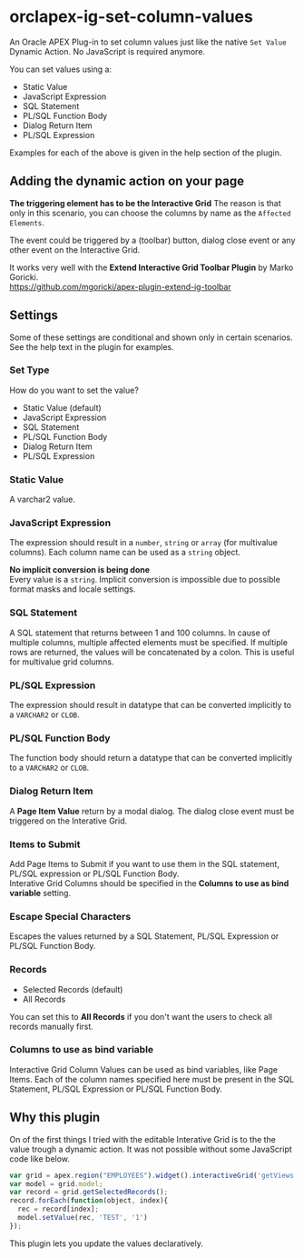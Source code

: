 # orclapex-ig-set-column-values
An Oracle APEX Plug-in to set column values just like the native `Set Value` Dynamic Action. No JavaScript is required anymore.

You can set values using a:
* Static Value
* JavaScript Expression
* SQL Statement
* PL/SQL Function Body
* Dialog Return Item
* PL/SQL Expression

Examples for each of the above is given in the help section of the plugin.

## Adding the dynamic action on your page

**The triggering element has to be the Interactive Grid**
The reason is that only in this scenario, you can choose the columns by name as the `Affected Elements`.

The event could be triggered by a (toolbar) button, dialog close event or any other event on the Interactive Grid.

It works very well with the **Extend Interactive Grid Toolbar Plugin** by Marko Goricki.  
https://github.com/mgoricki/apex-plugin-extend-ig-toolbar

## Settings

Some of these settings are conditional and shown only in certain scenarios. See the help text in the plugin for examples.

### Set Type
How do you want to set the value?
* Static Value (default)
* JavaScript Expression
* SQL Statement
* PL/SQL Function Body
* Dialog Return Item
* PL/SQL Expression

### Static Value
A varchar2 value.

### JavaScript Expression
The expression should result in a `number`, `string` or `array` (for multivalue columns).
Each column name can be used as a `string` object.

**No implicit conversion is being done**  
Every value is a `string`. Implicit conversion is impossible due to possible format masks and locale settings.

### SQL Statement
A SQL statement that returns between 1 and 100 columns. In cause of multiple columns, multiple affected elements must be specified.
If multiple rows are returned, the values will be concatenated by a colon. This is useful for multivalue grid columns.

### PL/SQL Expression
The expression should result in datatype that can be converted implicitly to a `VARCHAR2` or `CLOB`.

### PL/SQL Function Body
The function body should return a datatype that can be converted implicitly to a `VARCHAR2` or `CLOB`.

### Dialog Return Item
A **Page Item Value** return by a modal dialog. The dialog close event must be triggered on the Interative Grid.

### Items to Submit
Add Page Items to Submit if you want to use them in the SQL statement, PL/SQL expression or PL/SQL Function Body.  
Interative Grid Columns should be specified in the **Columns to use as bind variable** setting.

### Escape Special Characters
Escapes the values returned by a SQL Statement, PL/SQL Expression or PL/SQL Function Body.

### Records
* Selected Records (default)
* All Records

You can set this to **All Records** if you don't want the users to check all records manually first.

### Columns to use as bind variable
Interactive Grid Column Values can be used as bind variables, like Page Items. Each of the column names specified here must be present in the SQL Statement, PL/SQL Expression or PL/SQL Function Body.

## Why this plugin

On of the first things I tried with the editable Interative Grid is to the the value trough a dynamic action. It was not possible without some JavaScript code like below.

```javascript
var grid = apex.region("EMPLOYEES").widget().interactiveGrid('getViews','grid');
var model = grid.model;
var record = grid.getSelectedRecords();
record.forEach(function(object, index){
  rec = record[index];
  model.setValue(rec, 'TEST', '1')
});
```

This plugin lets you update the values declaratively.
